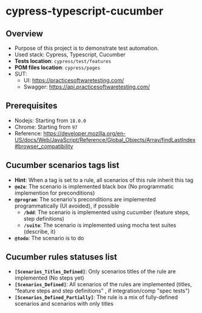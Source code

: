 # cypress-typescript-cucumber

## Overview

- Purpose of this project is to demonstrate test automation.
- Used stack: Cypress, Typescript, Cucumber
- **Tests location**: `cypress/test/features`
- **POM files location**: `cypress/pages`
- SUT:
  - UI: https://practicesoftwaretesting.com/
  - Swagger: https://api.practicesoftwaretesting.com/

## Prerequisites

- Nodejs: Starting from `18.0.0`
- Chrome: Starting from `97`
- Reference: https://developer.mozilla.org/en-US/docs/Web/JavaScript/Reference/Global_Objects/Array/findLastIndex#browser_compatibility

## Cucumber scenarios tags list

- **Hint**: When a tag is set to a rule, all scenarios of this rule inherit this tag
- **`@e2e`**: The scenario is implemented black box (No programmatic implemention for preconditions)
- **`@program`**: The scenario's preconditions are implemented programmatically (UI avoided), if possible
  - **`/bdd`**: The scenario is implemented using cucumber (feature steps, step definitions)
  - **`/suite`**: The scenario is implemented using mocha test suites (describe, it)
- **`@todo`**: The scenario is to do

## Cucumber rules statuses list

- **`[Scenarios_Titles_Defined]`**: Only scenarios titles of the rule are implemented (No steps yet)
- **`[Scenarios_Defined]`**: All scenarios of the rules are implemented (titles, "feature steps and step definitions" , if integration/comp "spec tests")
- **`[Scenarios_Defined_Partially]`**: The rule is a mix of fully-defined scenarios and scenarios with only titles
